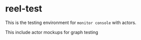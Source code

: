 # reel-test

This is the testing environment for `monitor console` with actors.

This include actor mockups for graph testing